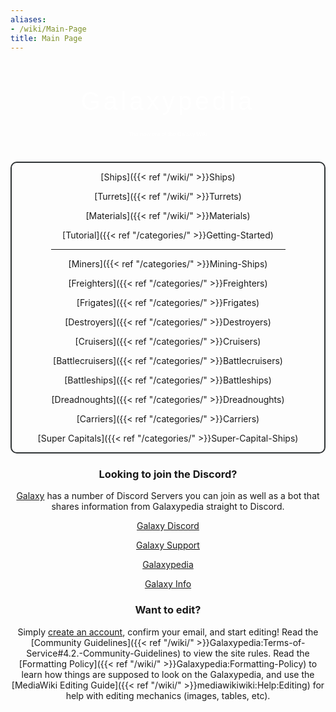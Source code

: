 ```yaml
---
aliases:
- /wiki/Main-Page
title: Main Page
---
```


<div style="text-align: center;">
<div class="galaxypediabanner" style="margin-bottom: 30px; container-type: inline-size; user-select: none; word-break: break-word;">
<div class="bannerpedia" style="font-size: 8cqw; font-family: 'Rocket Rinder', Arial; color: white; text-shadow: white 0 0 15px; letter-spacing: 5px; margin-bottom: -0.4em;">

Galaxypedia

</div>
<div class="bannerpedia" style="font-size: 1.8cqw; font-family: 'ethno centric', Arial; color: white; text-shadow: white 0 0 5px;">

The new era of the Galaxy Wiki

</div>
</div>
<div class="homenavigation" id="homeButtonNav" style="border: 2px solid rgb(48, 52, 54) !important; border-radius: 10px;">
<div class="HomeGroup home1">
<div class="HomeButton">

[Ships]({{< ref "/wiki/" >}}Ships)

</div>
<div class="HomeButton">

[Turrets]({{< ref "/wiki/" >}}Turrets)

</div>
<div class="HomeButton">

[Materials]({{< ref "/wiki/" >}}Materials)

</div>
<div class="HomeButton">

[Tutorial]({{< ref "/categories/" >}}Getting-Started)

</div>
</div>
<hr style="margin: auto; width: 75%;">
<div class="HomeGroup home2">
<div class="HomeButton">

[Miners]({{< ref "/categories/" >}}Mining-Ships)

</div>
<div class="HomeButton">

[Freighters]({{< ref "/categories/" >}}Freighters)

</div>
<div class="HomeButton">

[Frigates]({{< ref "/categories/" >}}Frigates)

</div>
<div class="HomeButton">

[Destroyers]({{< ref "/categories/" >}}Destroyers)

</div>
<div class="HomeButton">

[Cruisers]({{< ref "/categories/" >}}Cruisers)

</div>
<div class="HomeButton">

[Battlecruisers]({{< ref "/categories/" >}}Battlecruisers)

</div>
<div class="HomeButton">

[Battleships]({{< ref "/categories/" >}}Battleships)

</div>
<div class="HomeButton">

[Dreadnoughts]({{< ref "/categories/" >}}Dreadnoughts)

</div>
<div class="HomeButton">

[Carriers]({{< ref "/categories/" >}}Carriers)

</div>
<div class="HomeButton">

[Super Capitals]({{< ref "/categories/" >}}Super-Capital-Ships)

</div>
</div>
</div>

### Looking to join the Discord? 

[Galaxy](https://galaxy.casa/) has a number of Discord Servers you can join as well as a bot that shares information from Galaxypedia straight to Discord.

[Galaxy Discord](https://galaxy.galaxypedia.org/)

[Galaxy Support](https://support.galaxypedia.org/)

[Galaxypedia](https://discord.galaxypedia.org/)

[Galaxy Info](https://info.galaxy.casa/)

### Want to edit? 

Simply [create an account](https://robloxgalaxy.wiki/index.php?title=Special:CreateAccount&returnto=Main+Page), confirm your email, and start editing! Read the [Community Guidelines]({{< ref "/wiki/" >}}Galaxypedia:Terms-of-Service#4.2.-Community-Guidelines) to view the site rules. Read the [Formatting Policy]({{< ref "/wiki/" >}}Galaxypedia:Formatting-Policy) to learn how things are supposed to look on the Galaxypedia, and use the [MediaWiki Editing Guide]({{< ref "/wiki/" >}}mediawikiwiki:Help:Editing) for help with editing mechanics (images, tables, etc).